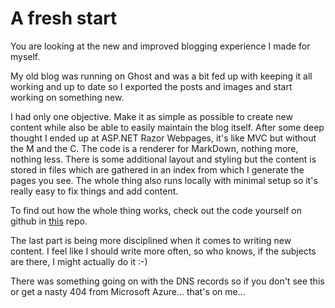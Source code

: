 # A fresh start

You are looking at the new and improved blogging experience I made for myself.

My old blog was running on Ghost and was a bit fed up with keeping it all working and up to date so I exported the posts and images and start working on something new.

I had only one objective. Make it as simple as possible to create new content while also be able to easily maintain the blog itself. After some deep thought I ended up at ASP.NET Razor Webpages, it's like MVC but without the M and the C. The code is a renderer for MarkDown, nothing more, nothing less.
There is some additional layout and styling but the content is stored in files which are gathered in an index from which I generate the pages you see. The whole thing also runs locally with minimal setup so it's really easy to fix things and add content.

To find out how the whole thing works, check out the code yourself on github in [this](https://github.com/harrewarre/blog) repo.

The last part is being more disciplined when it comes to writing new content. I feel like I should write more often, so who knows, if the subjects are there, I might actually do it :-)

There was something going on with the DNS records so if you don't see this or get a nasty 404 from Microsoft Azure... that's on me...